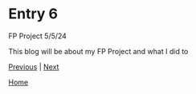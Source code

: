 # Entry 6
FP Project 5/5/24

This blog will be about my FP Project and what I did to 


[Previous](entry05.md) | [Next](entry07.md)

[Home](../README.md)
